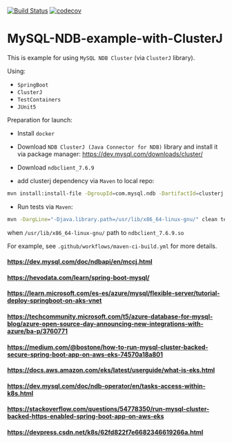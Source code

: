 [![Build Status](https://github.com/eaxdev/MySQL-NDB-example-with-ClusterJ/workflows/build/badge.svg)](https://github.com/eaxdev/MySQL-NDB-example-with-ClusterJ/actions)
[![codecov](https://codecov.io/gh/eaxdev/MySQL-NDB-example-with-ClusterJ/branch/master/graph/badge.svg)](https://codecov.io/gh/eaxdev/MySQL-NDB-example-with-ClusterJ)

# MySQL-NDB-example-with-ClusterJ
This is example for using `MySQL NDB Cluster` (via `ClusterJ` library).
 
Using:
* `SpringBoot`
* `ClusterJ`
* `TestContainers`
* `JUnit5`

Preparation for launch: 

* Install `docker`

* Download `NDB ClusterJ (Java Connector for NDB)` library and install 
it via package manager: https://dev.mysql.com/downloads/cluster/

* Download `ndbclient_7.6.9`

* add clusterj dependency via `Maven` to local repo: 
```bash
mvn install:install-file -DgroupId=com.mysql.ndb -DartifactId=clusterj -Dversion=7.6.9 -Dpackaging=jar -Dfile=clusterj-7.6.9.jar -DgeneratePom=true
```

* Run tests via `Maven`:

```bash
mvn -DargLine="-Djava.library.path=/usr/lib/x86_64-linux-gnu/" clean test
```

when `/usr/lib/x86_64-linux-gnu/` path to `ndbclient_7.6.9.so`

For example, see `.github/workflows/maven-ci-build.yml` for more details.
#### https://dev.mysql.com/doc/ndbapi/en/mccj.html
#### https://hevodata.com/learn/spring-boot-mysql/
#### https://learn.microsoft.com/es-es/azure/mysql/flexible-server/tutorial-deploy-springboot-on-aks-vnet
#### https://techcommunity.microsoft.com/t5/azure-database-for-mysql-blog/azure-open-source-day-announcing-new-integrations-with-azure/ba-p/3760771
#### https://medium.com/@bostone/how-to-run-mysql-cluster-backed-secure-spring-boot-app-on-aws-eks-74570a18a801
#### https://docs.aws.amazon.com/eks/latest/userguide/what-is-eks.html
#### https://dev.mysql.com/doc/ndb-operator/en/tasks-access-within-k8s.html
#### https://stackoverflow.com/questions/54778350/run-mysql-cluster-backed-https-enabled-spring-boot-app-on-aws-eks
#### https://devpress.csdn.net/k8s/62fd822f7e6682346619266a.html
